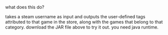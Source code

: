what does this do?

takes a steam username as input and outputs the user-defined tags attributed to that game in the store, along with the games that belong to that category.
download the JAR file above to try it out. you need java runtime.